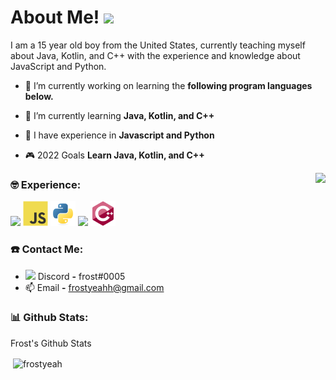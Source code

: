 # About Me! <img src="https://github.com/TheDudeThatCode/TheDudeThatCode/blob/master/Assets/Hi.gif" width="25px">

I am a 15 year old boy from the United States, currently teaching myself about Java, Kotlin, and C++ with the experience and knowledge about JavaScript and Python.
  
- 🔭 I’m currently working on learning the **following program languages below.**

- 🌱 I’m currently learning **Java, Kotlin, and C++**

- 🤝 I have experience in **Javascript and Python**

- 🎮 2022 Goals **Learn Java, Kotlin, and C++**

<p align="left">
</p>

<p align=center>
<img align=right src="https://lanyard-profile-readme.vercel.app/api/804660273444159518?bg=00000000" />
<p align=left>

### 🤓 Experience:
<p allign="left">
   <img src="https://raw.githubusercontent.com/Rainnny7/Rainnny7/master/assets/java.svg" height="auto" width="40px">
   <img src="https://raw.githubusercontent.com/devicons/devicon/master/icons/javascript/javascript-original.svg" height="auto" width="40px">
   <img src="https://raw.githubusercontent.com/devicons/devicon/master/icons/python/python-original.svg" height="auto" width="40px">
   <img src="https://www.vectorlogo.zone/logos/kotlinlang/kotlinlang-icon.svg" height="auto" width="40px">
   <img src="https://raw.githubusercontent.com/devicons/devicon/master/icons/cplusplus/cplusplus-original.svg" height="auto" width="40px">
</p>

### ☎️ Contact Me:
 -  <img src="https://raw.githubusercontent.com/Rainnny7/Rainnny7/master/assets/discord.svg" width="15px"> Discord **-** frost#0005
 - 📫 Email **-** frostyeahh@gmail.com
 
 ### 📊 Github Stats:
 Frost's Github Stats <p>&nbsp;<img align="center" src="https://github-readme-stats.vercel.app/api?username=frostyeah&show_icons=true&locale=en" alt="frostyeah" /></p>
